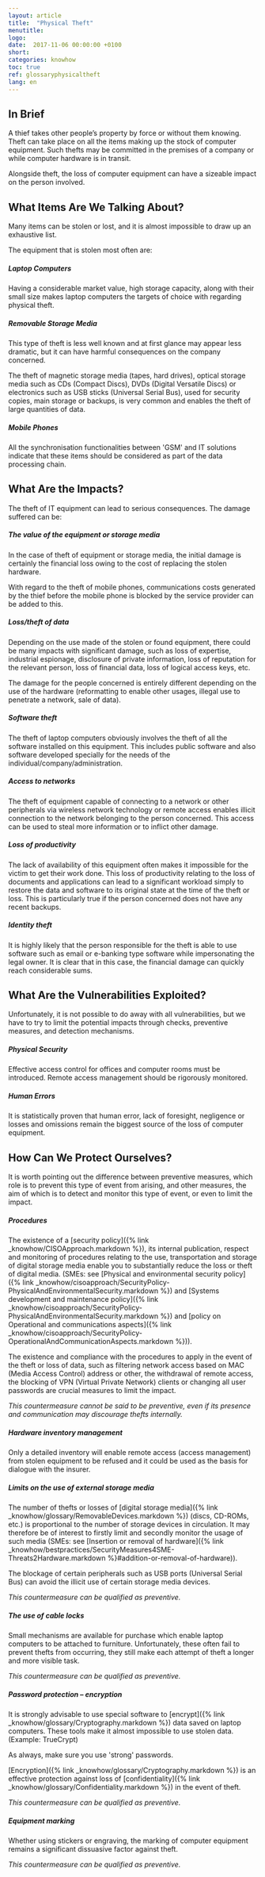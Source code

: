 ```yaml
---
layout: article
title:  "Physical Theft"
menutitle:
logo:
date:  2017-11-06 00:00:00 +0100
short:
categories: knowhow
toc: true
ref: glossaryphysicaltheft
lang: en
---
```


## In Brief
A thief takes other people’s property by force or without them knowing. Theft can take place on all the items making up the stock of computer equipment. Such thefts may be committed in the premises of a company or while computer hardware is in transit.

Alongside theft, the loss of computer equipment can have a sizeable impact on the person involved.

## What Items Are We Talking About?
Many items can be stolen or lost, and it is almost impossible to draw up an exhaustive list.

The equipment that is stolen most often are:

##### Laptop Computers
Having a considerable market value, high storage capacity, along with their small size makes laptop computers the targets of choice with regarding physical theft.

##### Removable Storage Media
This type of theft is less well known and at first glance may appear less dramatic, but it can have harmful consequences on the company concerned.

The theft of magnetic storage media (tapes, hard drives), optical storage media such as CDs (Compact Discs), DVDs (Digital Versatile Discs) or electronics such as USB sticks (Universal Serial Bus), used for security copies, main storage or backups, is very common and enables the theft of large quantities of data.

##### Mobile Phones
All the synchronisation functionalities between 'GSM' and IT solutions indicate that these items should be considered as part of the data processing chain.

## What Are the Impacts?
The theft of IT equipment can lead to serious consequences. The damage suffered can be:

##### The value of the equipment or storage media

In the case of theft of equipment or storage media, the initial damage is certainly the financial loss owing to the cost of replacing the stolen hardware.

With regard to the theft of mobile phones, communications costs generated by the thief before the mobile phone is blocked by the service provider can be added to this.

##### Loss/theft of data
Depending on the use made of the stolen or found equipment, there could be many impacts with significant damage, such as loss of expertise, industrial espionage, disclosure of private information, loss of reputation for the relevant person, loss of financial data, loss of logical access keys, etc.

The damage for the people concerned is entirely different depending on the use of the hardware (reformatting to enable other usages, illegal use to penetrate a network, sale of data).

##### Software theft
The theft of laptop computers obviously involves the theft of all the software installed on this equipment. This includes public software and also software developed specially for the needs of the individual/company/administration.

##### Access to networks
The theft of equipment capable of connecting to a network or other peripherals via wireless network technology or remote access enables illicit connection to the network belonging to the person concerned. This access can be used to steal more information or to inflict other damage.

##### Loss of productivity
The lack of availability of this equipment often makes it impossible for the victim to get their work done. This loss of productivity relating to the loss of documents and applications can lead to a significant workload simply to restore the data and software to its original state at the time of the theft or loss. This is particularly true if the person concerned does not have any recent backups.

##### Identity theft
It is highly likely that the person responsible for the theft is able to use software such as email or e-banking type software while impersonating the legal owner. It is clear that in this case, the financial damage can quickly reach considerable sums.

## What Are the Vulnerabilities Exploited?
Unfortunately, it is not possible to do away with all vulnerabilities, but we have to try to limit the potential impacts through checks, preventive measures, and detection mechanisms.

##### Physical Security
Effective access control for offices and computer rooms must be introduced. Remote access management should be rigorously monitored.

##### Human Errors
It is statistically proven that human error, lack of foresight, negligence or losses and omissions remain the biggest source of the loss of computer equipment.

## How Can We Protect Ourselves?
It is worth pointing out the difference between preventive measures, which role is to prevent this type of event from arising, and other measures, the aim of which is to detect and monitor this type of event, or even to limit the impact.

##### Procedures
The existence of a [security policy]({% link _knowhow/CISOApproach.markdown %}), its internal publication, respect and monitoring of procedures relating to the use, transportation and storage of digital storage media enable you to substantially reduce the loss or theft of digital media. (SMEs: see [Physical and environmental security policy]({% link _knowhow/cisoapproach/SecurityPolicy-PhysicalAndEnvironmentalSecurity.markdown %}) and [Systems development and maintenance policy]({% link _knowhow/cisoapproach/SecurityPolicy-PhysicalAndEnvironmentalSecurity.markdown %}) and [policy on Operational and communications aspects]({% link _knowhow/cisoapproach/SecurityPolicy-OperationalAndCommunicationAspects.markdown %})).

The existence and compliance with the procedures to apply in the event of the theft or loss of data, such as filtering network access based on MAC (Media Access Control) address or other, the withdrawal of remote access, the blocking of VPN (Virtual Private Network) clients or changing all user passwords are crucial measures to limit the impact.

*This countermeasure cannot be said to be preventive, even if its presence and communication may discourage thefts internally.*

##### Hardware inventory management
Only a detailed inventory will enable remote access (access management) from stolen equipment to be refused and it could be used as the basis for dialogue with the insurer.

##### Limits on the use of external storage media
The number of thefts or losses of [digital storage media]({% link _knowhow/glossary/RemovableDevices.markdown %}) (discs, CD-ROMs, etc.) is proportional to the number of storage devices in circulation. It may therefore be of interest to firstly limit and secondly monitor the usage of such media (SMEs: see [Insertion or removal of hardware]({% link _knowhow/bestpractices/SecurityMeasures4SME-Threats2Hardware.markdown %}#addition-or-removal-of-hardware)).

The blockage of certain peripherals such as USB ports (Universal Serial Bus) can avoid the illicit use of certain storage media devices.

*This countermeasure can be qualified as preventive.*

##### The use of cable locks
Small mechanisms are available for purchase which enable laptop computers to be attached to furniture. Unfortunately, these  often fail to prevent thefts from occurring, they still make each attempt of theft a longer and more visible task.

*This countermeasure can be qualified as preventive.*

##### Password protection – encryption
It is strongly advisable to use special software to [encrypt]({% link _knowhow/glossary/Cryptography.markdown %}) data saved on laptop computers. These tools make it almost impossible to use stolen data. (Example: TrueCrypt)

As always, make sure you use 'strong' passwords.

[Encryption]({% link _knowhow/glossary/Cryptography.markdown %}) is an effective protection against loss of [confidentiality]({% link _knowhow/glossary/Confidentiality.markdown %}) in the event of theft.

*This countermeasure can be qualified as preventive.*

##### Equipment marking
Whether using stickers or engraving, the marking of computer equipment remains a significant dissuasive factor against theft.

*This countermeasure can be qualified as preventive.*
